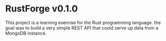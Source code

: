 # RustForge v0.1.0

This project is a learning exercise for the Rust programming language. the
goal was to build a very simple REST API that could serve up data from a
MongoDB instance.
